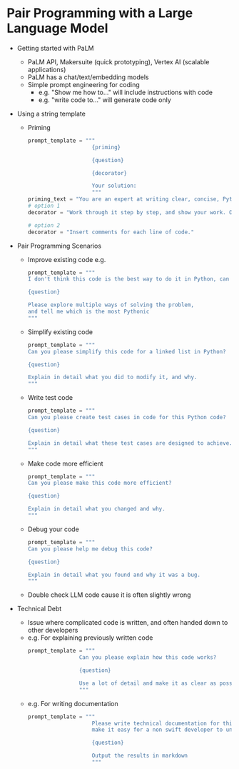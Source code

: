 # Pair Programming with a Large Language Model

- Getting started with PaLM
    - PaLM API, Makersuite (quick prototyping), Vertex AI (scalable applications)
    - PaLM has a chat/text/embedding models
    - Simple prompt engineering for coding
        - e.g. "Show me how to..." will include instructions with code
        - e.g. "write code to..." will generate code only

- Using a string template
    - Priming
        ```python
        prompt_template = """
                            {priming}

                            {question}

                            {decorator}

                            Your solution:
                            """
        priming_text = "You are an expert at writing clear, concise, Python code."
        # option 1
        decorator = "Work through it step by step, and show your work. One step per line."

        # option 2
        decorator = "Insert comments for each line of code."
        ```

- Pair Programming Scenarios
    - Improve existing code e.g.
        ```python
        prompt_template = """
        I don't think this code is the best way to do it in Python, can you help me?

        {question}

        Please explore multiple ways of solving the problem, 
        and tell me which is the most Pythonic
        """
        ```
    - Simplify existing code
        ```python
        prompt_template = """
        Can you please simplify this code for a linked list in Python?

        {question}

        Explain in detail what you did to modify it, and why.
        """
        ```
    - Write test code
        ```python
        prompt_template = """
        Can you please create test cases in code for this Python code?

        {question}

        Explain in detail what these test cases are designed to achieve.
        """
        ```
    - Make code more efficient
        ```python
        prompt_template = """
        Can you please make this code more efficient?

        {question}

        Explain in detail what you changed and why.
        """
        ```
    - Debug your code
        ```python
        prompt_template = """
        Can you please help me debug this code?

        {question}

        Explain in detail what you found and why it was a bug.
        """
        ```
    - Double check LLM code cause it is often slightly wrong

- Technical Debt
    - Issue where complicated code is written, and often handed down to other developers
    - e.g. For explaining previously written code
        ```python
        prompt_template = """
                        Can you please explain how this code works?

                        {question}

                        Use a lot of detail and make it as clear as possible.
                        """
        ```
    - e.g. For writing documentation
        ```python
        prompt_template = """
                            Please write technical documentation for this code and \n
                            make it easy for a non swift developer to understand:

                            {question}

                            Output the results in markdown
                            """
        ```